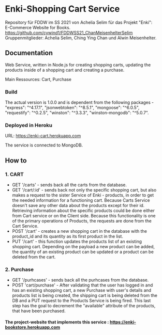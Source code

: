 # Enki-Shopping Cart Service

Repository für FDDW im SS 2021 von Achelia Selim für das Projekt "Enki": E-Commerce Website for Books. https://github.com/cywind1/FDDWSS21_ChanMeisenhelterSelim
Gruppenmitglieder: Achelia Selim, Ching Ying Chan und Alwin Meisenhelter.

## Documentation
Web Service, written in Node.js for creating shopping carts, updating the products inside of a shopping cart and creating a purchase.

Main Ressources: Cart, Purchase

### Build
The actual version is 1.0.0 and is dependent from the following packages - "express": "^4.17.1", "jsonwebtoken": "^8.5.1", "mongoose": "^6.0.5", "requestify": "^0.2.5", "winston": "^3.3.3", "winston-mongodb": "^5.0.7".

### Deployed in Heroku

URL: https://enki-cart.herokuapp.com

The service is connected to MongoDB.

## How to

### 1. CART

* GET '/carts' - sends back all the carts from the database.
* GET '/cart/:id' - sends back not only the specific shopping cart, but also makes a request to the sister Service of Enki - products, in order to get the needed information for a functioning cart. Because Carts Service doesn't save any other data about the products except for their id. Retrieving information about the specific products could be done either from Cart service or on the Client side. Because this functionality is one of the primary operations of Products, the requests are done from the Cart Service.
* POST '/cart' - creates a new shopping cart in the database with the product_id and its quantity as its first product in the list.
* PUT '/cart' - this function updates  the products list of an existing shopping cart. Depending on the payload a new product can be added, the quantity of an existing product can be updated or a product can be deleted from the cart.

### 2. Purchase

* GET '/purhcases' - sends back all the purhcases from the database.
* POST 'cart/purchase' - After validating that the user has logged in and has an existing shopping cart, a new Purchase with user's details and products list is being created, the shipping cart is being deleted from the DB and a PUT request to the Products Service is being fired. This last step has the goal to decrement the "available" attribute of the products, that have been purchased.  

#### The project-website that implements this service : https://enki-bookstore.herokuapp.com

